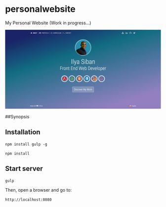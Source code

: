# personalwebsite
My Personal Website (Work in progress...)

![Alt text](https://github.com/isiban/personalwebsite/blob/master/public/images/preview_website.jpg?raw=true "Optional Title")

##Synopsis


## Installation

```console
npm install gulp -g
```

```console
npm install
```

## Start server
```console
gulp
```
Then, open a browser and go to:
```console
http://localhost:8080
```
